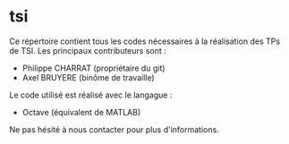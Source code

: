 # tsi
Ce répertoire contient tous les codes nécessaires à la réalisation des TPs de TSI. 
Les principaux contributeurs sont : 
  - Philippe CHARRAT (propriétaire du git)
  - Axel BRUYERE (binôme de travaille)

Le code utilisé est réalisé avec le langague :
  - Octave (équivalent de MATLAB)
  
Ne pas hésité à nous contacter pour plus d'informations.
